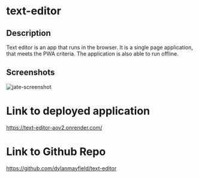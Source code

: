# text-editor

## Description

Text editor is an app that runs in the browser. It is a single page application, that meets the PWA criteria. The application is also able to run offline. 

## Screenshots

![jate-screenshot](</client/src/images/Screenshot 2024-01-11 at 10.25.15 PM (2).png>)

# Link to deployed application

https://text-editor-aov2.onrender.com/

# Link to Github Repo

https://github.com/dylanmayfield/text-editor